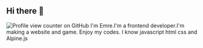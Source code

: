 ## Hi there 👋
![Profile view counter on GitHub](https://komarev.com/ghpvc/?username=vakkas1234)
I'm Emre.I'm a frontend developer.I'm making a website and game. Enjoy my codes. I know javascript html css and Alpine.js
<!--
**vakkas1234/vakkas1234** is a ✨ _special_ ✨ repository because its `README.md` (this file) appears on your GitHub profile.

Here are some ideas to get you started:

- 🔭 I’m currently working on ...
- 🌱 I’m currently learning ...
- 👯 I’m looking to collaborate on ...
- 🤔 I’m looking for help with ...
- 💬 Ask me about ...
- 📫 How to reach me: ...
- 😄 Pronouns: ...
- ⚡ Fun fact: ...
-->
